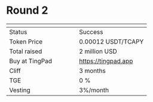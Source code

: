 # Round 2

<table><thead><tr><th width="170.953125"></th><th></th></tr></thead><tbody><tr><td>Status</td><td>Success</td></tr><tr><td>Token Price</td><td>0.00012 USDT/TCAPY</td></tr><tr><td>Total raised</td><td>2 million USD</td></tr><tr><td>Buy at TingPad</td><td><a href="https://tingpad.app/">https://tingpad.app</a></td></tr><tr><td>Cliff</td><td>3 months</td></tr><tr><td>TGE</td><td>0 %</td></tr><tr><td>Vesting</td><td>3%/month</td></tr></tbody></table>
